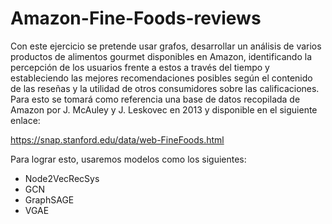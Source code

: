 # Amazon-Fine-Foods-reviews

Con este ejercicio se pretende usar grafos, desarrollar un análisis de varios productos de alimentos gourmet disponibles en Amazon, identificando la percepción de los usuarios frente a estos a través del tiempo y estableciendo las mejores recomendaciones posibles según el contenido de las reseñas y la utilidad de otros consumidores sobre las calificaciones. Para esto se tomará como referencia una base de datos recopilada de Amazon por J. McAuley y J. Leskovec en 2013 y disponible en el siguiente enlace: 

https://snap.stanford.edu/data/web-FineFoods.html 

Para lograr esto, usaremos modelos como los siguientes:
- Node2VecRecSys
- GCN
- GraphSAGE
- VGAE
